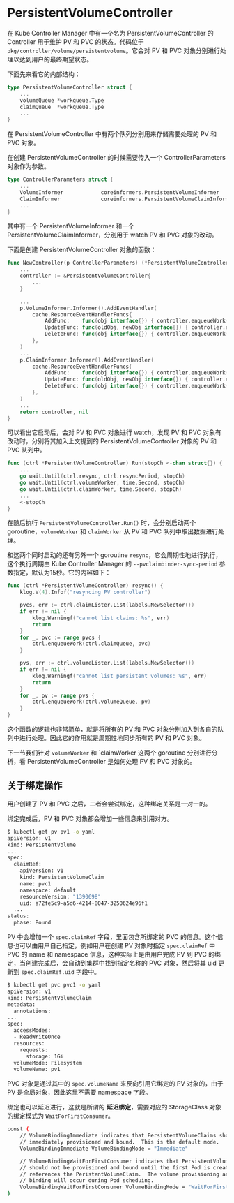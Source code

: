 # PersistentVolumeController #

在 Kube Controller Manager 中有一个名为 PersistentVolumeController 的 Controller 用于维护 PV 和 PVC 的状态。代码位于 `pkg/controller/volume/persistentvolume`。它会对 PV 和 PVC 对象分别进行处理以达到用户的最终期望状态。

下面先来看它的内部结构：

``` go
type PersistentVolumeController struct {
    ...
	volumeQueue *workqueue.Type
	claimQueue  *workqueue.Type
    ...
}
```

在 PersistentVolumeController 中有两个队列分别用来存储需要处理的 PV 和 PVC 对象。

在创建 PersistentVolumeController 的时候需要传入一个 ControllerParameters 对象作为参数。

``` go
type ControllerParameters struct {
    ...
	VolumeInformer            coreinformers.PersistentVolumeInformer
	ClaimInformer             coreinformers.PersistentVolumeClaimInformer
    ...
}
```

其中有一个 PersistentVolumeInformer 和一个 PersistentVolumeClaimInformer，分别用于 watch PV 和 PVC 对象的改动。

下面是创建 PersistentVolumeController 对象的函数：

``` go
func NewController(p ControllerParameters) (*PersistentVolumeController, error) {
    ...
	controller := &PersistentVolumeController{
        ...
	}

    ...
	p.VolumeInformer.Informer().AddEventHandler(
		cache.ResourceEventHandlerFuncs{
			AddFunc:    func(obj interface{}) { controller.enqueueWork(controller.volumeQueue, obj) },
			UpdateFunc: func(oldObj, newObj interface{}) { controller.enqueueWork(controller.volumeQueue, newObj) },
			DeleteFunc: func(obj interface{}) { controller.enqueueWork(controller.volumeQueue, obj) },
		},
	)
    ...
	p.ClaimInformer.Informer().AddEventHandler(
		cache.ResourceEventHandlerFuncs{
			AddFunc:    func(obj interface{}) { controller.enqueueWork(controller.claimQueue, obj) },
			UpdateFunc: func(oldObj, newObj interface{}) { controller.enqueueWork(controller.claimQueue, newObj) },
			DeleteFunc: func(obj interface{}) { controller.enqueueWork(controller.claimQueue, obj) },
		},
	)
    ...
	return controller, nil
}
```

可以看出它启动后，会对 PV 和 PVC 对象进行 watch，发现 PV 和 PVC 对象有改动时，分别将其加入上文提到的 PersistentVolumeController 对象的 PV 和 PVC 队列中。

``` go
func (ctrl *PersistentVolumeController) Run(stopCh <-chan struct{}) {
    ...
	go wait.Until(ctrl.resync, ctrl.resyncPeriod, stopCh)
	go wait.Until(ctrl.volumeWorker, time.Second, stopCh)
	go wait.Until(ctrl.claimWorker, time.Second, stopCh)
    ...
	<-stopCh
}
```

在随后执行 `PersistentVolumeController.Run()` 时，会分别启动两个 goroutine，`volumeWorker` 和 `claimWorker` 从 PV 和 PVC 队列中取出数据进行处理。

和这两个同时启动的还有另外一个 goroutine `resync`，它会周期性地进行执行，这个执行周期由 Kube Controller Manager 的 `--pvclaimbinder-sync-period` 参数指定，默认为15秒。它的内容如下：

``` go
func (ctrl *PersistentVolumeController) resync() {
	klog.V(4).Infof("resyncing PV controller")

	pvcs, err := ctrl.claimLister.List(labels.NewSelector())
	if err != nil {
		klog.Warningf("cannot list claims: %s", err)
		return
	}
	for _, pvc := range pvcs {
		ctrl.enqueueWork(ctrl.claimQueue, pvc)
	}

	pvs, err := ctrl.volumeLister.List(labels.NewSelector())
	if err != nil {
		klog.Warningf("cannot list persistent volumes: %s", err)
		return
	}
	for _, pv := range pvs {
		ctrl.enqueueWork(ctrl.volumeQueue, pv)
	}
}
```

这个函数的逻辑也非常简单，就是将所有的 PV 和 PVC 对象分别加入到各自的队列中进行处理。因此它的作用就是周期性地同步所有的 PV 和 PVC 对象。

下一节我们针对 `volumeWorker` 和 `claimWorker 这两个 goroutine 分别进行分析，看 PersistentVolumeController 是如何处理 PV 和 PVC 对象的。

## 关于绑定操作 ##

用户创建了 PV 和 PVC 之后，二者会尝试绑定，这种绑定关系是一对一的。

绑定完成后，PV 和 PVC 对象都会增加一些信息来引用对方。

``` bash
$ kubectl get pv pv1 -o yaml
apiVersion: v1
kind: PersistentVolume
...
spec:
  claimRef:
    apiVersion: v1
    kind: PersistentVolumeClaim
    name: pvc1
    namespace: default
    resourceVersion: "1390698"
    uid: a72fe5c9-a5d6-4214-8047-3250624e96f1
  ...
status:
  phase: Bound
```

PV 中会增加一个 `spec.claimRef` 字段，里面包含所绑定的 PVC 的信息。这个信息也可以由用户自己指定，例如用户在创建 PV 对象时指定 `spec.claimRef` 中 PVC 的 name 和 namespace 信息，这种实际上是由用户完成 PV 到 PVC 的绑定，当创建完成后，会自动到集群中找到指定名称的 PVC 对象，然后将其 uid 更新到 `spec.claimRef.uid` 字段中。

``` bash
$ kubectl get pvc pvc1 -o yaml
apiVersion: v1
kind: PersistentVolumeClaim
metadata:
  annotations:
...
spec:
  accessModes:
  - ReadWriteOnce
  resources:
    requests:
      storage: 1Gi
  volumeMode: Filesystem
  volumeName: pv1
```

PVC 对象是通过其中的 `spec.volumeName` 来反向引用它绑定的 PV 对象的，由于 PV 是全局对象，因此这里不需要 namespace 字段。

绑定也可以延迟进行，这就是所谓的 **延迟绑定**，需要对应的 StorageClass 对象的绑定模式为 `WaitForFirstConsumer`。

``` bash
const (
	// VolumeBindingImmediate indicates that PersistentVolumeClaims should be
	// immediately provisioned and bound.  This is the default mode.
	VolumeBindingImmediate VolumeBindingMode = "Immediate"

	// VolumeBindingWaitForFirstConsumer indicates that PersistentVolumeClaims
	// should not be provisioned and bound until the first Pod is created that
	// references the PeristentVolumeClaim.  The volume provisioning and
	// binding will occur during Pod scheduing.
	VolumeBindingWaitForFirstConsumer VolumeBindingMode = "WaitForFirstConsumer"
)
```
